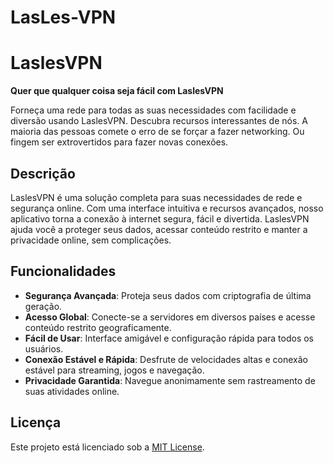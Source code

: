 # LasLes-VPN
# LaslesVPN

**Quer que qualquer coisa seja fácil com LaslesVPN**

Forneça uma rede para todas as suas necessidades com facilidade e diversão usando LaslesVPN. Descubra recursos interessantes de nós. A maioria das pessoas comete o erro de se forçar a fazer networking. Ou fingem ser extrovertidos para fazer novas conexões.

## Descrição

LaslesVPN é uma solução completa para suas necessidades de rede e segurança online. Com uma interface intuitiva e recursos avançados, nosso aplicativo torna a conexão à internet segura, fácil e divertida. LaslesVPN ajuda você a proteger seus dados, acessar conteúdo restrito e manter a privacidade online, sem complicações.

## Funcionalidades

- **Segurança Avançada**: Proteja seus dados com criptografia de última geração.
- **Acesso Global**: Conecte-se a servidores em diversos países e acesse conteúdo restrito geograficamente.
- **Fácil de Usar**: Interface amigável e configuração rápida para todos os usuários.
- **Conexão Estável e Rápida**: Desfrute de velocidades altas e conexão estável para streaming, jogos e navegação.
- **Privacidade Garantida**: Navegue anonimamente sem rastreamento de suas atividades online.

## Licença

Este projeto está licenciado sob a [MIT License](LICENSE).

